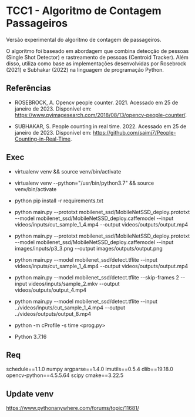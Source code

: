 # TCC1 - Algoritmo de Contagem Passageiros

Versão experimental do algoritmo de contagem de passageiros.

O algoritmo foi baseado em abordagem que combina detecção de pessoas (Single Shot Detector) e rastreamento de pessoas (Centroid Tracker). Além disso, utiliza como base as implementações desenvolvidas por Rosebrock (2021) e Subhakar (2022) na linguagem de programação Python.

## Referências

- ROSEBROCK, A. Opencv people counter. 2021. Acessado em 25 de janeiro de 2023. Disponível em: <https://www.pyimagesearch.com/2018/08/13/opencv-people-counter/>.

- SUBHAKAR, S. People counting in real time. 2022. Acessado em 25 de janeiro de 2023. Disponível em: <https://github.com/saimj7/People-Counting-in-Real-Time>. 

## Exec

- virtualenv venv && source venv/bin/activate 

- virtualenv venv --python="/usr/bin/python3.7" && source venv/bin/activate

- python pip install -r requirements.txt

- python main.py --prototxt mobilenet_ssd/MobileNetSSD_deploy.prototxt --model mobilenet_ssd/MobileNetSSD_deploy.caffemodel --input videos/inputs/cut_sample_1_4.mp4 --output videos/outputs/output.mp4

- python main.py --prototxt mobilenet_ssd/MobileNetSSD_deploy.prototxt --model mobilenet_ssd/MobileNetSSD_deploy.caffemodel --input images/inputs/p3_3.png --output images/outputs/output.png

- python main.py --model mobilenet_ssd/detect.tflite --input videos/inputs/cut_sample_1_4.mp4 --output videos/outputs/output.mp4

- python main.py --model mobilenet_ssd/detect.tflite --skip-frames 2 --input videos/inputs/sample_2.mkv --output videos/outputs/output_4.mp4

- python main.py --model mobilenet_ssd/detect.tflite --input ../videos/inputs/cut_sample_1_4.mp4 --output ../videos/outputs/output_8.mp4

- python -m cProfile -s time <prog.py>

- Python 3.7.16
## Req

schedule==1.1.0
numpy
argparse==1.4.0
imutils==0.5.4
dlib==19.18.0
opencv-python==4.5.5.64
scipy
cmake==3.22.5

## Update venv

https://www.pythonanywhere.com/forums/topic/11681/
